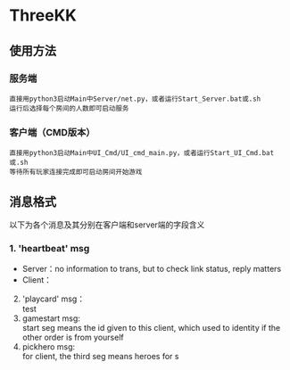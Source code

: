 # ThreeKK

## 使用方法
### 服务端
	直接用python3启动Main中Server/net.py，或者运行Start_Server.bat或.sh
	运行后选择每个房间的人数即可启动服务
### 客户端（CMD版本）
	直接用python3启动Main中UI_Cmd/UI_cmd_main.py，或者运行Start_UI_Cmd.bat或.sh
	等待所有玩家连接完成即可启动房间开始游戏

## 消息格式 
以下为各个消息及其分别在客户端和server端的字段含义

### 1. 'heartbeat' msg
* Server：no information to trans, but to check link status, reply matters  
* Client：

2. 'playcard' msg：  
	test
3. gamestart msg:  
	start seg means the id given to this client, which used to identity if the other order is from yourself
4. pickhero msg:  
	for client, the third seg means heroes for s

